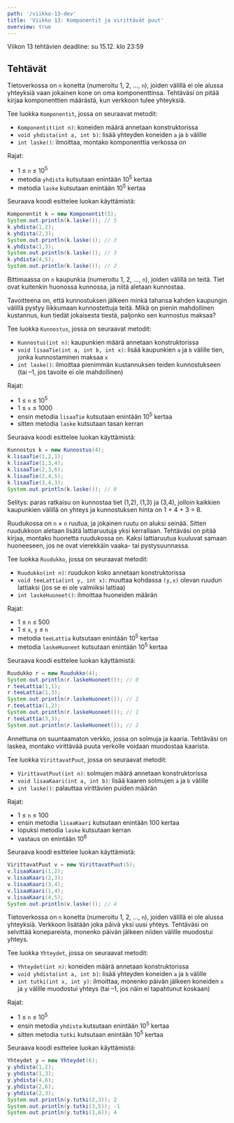 ```yaml
---
path: '/viikko-13-dev'
title: 'Viikko 13: Komponentit ja virittävät puut'
overview: true
---
```


Viikon 13 tehtävien deadline: su 15.12. klo 23:59

## Tehtävät

<programming-exercise name='1. Komponentit' tmcname='viikko13-Viikko13Tehtava1'>

Tietoverkossa on `n` konetta (numeroitu 1, 2, ..., `n`),
joiden välillä ei ole alussa yhteyksiä
vaan jokainen kone on oma komponenttinsa.
Tehtäväsi on pitää kirjaa komponenttien määrästä,
kun verkkoon tulee yhteyksiä.

Tee luokka `Komponentit`, jossa on seuraavat metodit:

* `Komponentit(int n)`: koneiden määrä annetaan konstruktorissa
* `void yhdista(int a, int b)`:
  lisää yhteyden koneiden `a` ja `b` välille
* `int laske()`:
  ilmoittaa, montako komponenttia verkossa on

Rajat:

- 1 &le; `n` &le; 10<sup>5</sup>
- metodia `yhdista` kutsutaan enintään 10<sup>5</sup> kertaa
- metodia `laske` kutsutaan enintään 10<sup>5</sup> kertaa

Seuraava koodi esittelee luokan käyttämistä:

```java
Komponentit k = new Komponentit(5);
System.out.println(k.laske()); // 5
k.yhdista(1,2);
k.yhdista(2,3);
System.out.println(k.laske()); // 3
k.yhdista(1,3);
System.out.println(k.laske()); // 3
k.yhdista(4,5);
System.out.println(k.laske()); // 2
```

</programming-exercise>

<programming-exercise name='2. Kunnostus' tmcname='viikko13-Viikko13Tehtava2'>

Bittimaassa on `n` kaupunkia (numeroitu 1, 2, ..., `n`),
joiden välillä on teitä.
Tiet ovat kuitenkin huonossa kunnossa,
ja niitä aletaan kunnostaa.

Tavoitteena on, että kunnostuksen jälkeen minkä tahansa
kahden kaupungin välillä pystyy liikkumaan kunnostettuja teitä.
Mikä on pienin mahdollinen kustannus,
kun tiedät jokaisesta tiestä, paljonko sen kunnostus maksaa?


Tee luokka `Kunnostus`, jossa on seuraavat metodit:

* `Kunnostus(int n)`: kaupunkien määrä annetaan konstruktorissa
* `void lisaaTie(int a, int b, int x)`:
  lisää kaupunkien `a` ja `b` välille tien,
  jonka kunnostaminen maksaa `x`
* `int laske()`:
  ilmoittaa pienimmän kustannuksen teiden kunnostukseen
  (tai –1, jos tavoite ei ole mahdollinen)

Rajat:

- 1 &le; `n` &le; 10<sup>5</sup>
- 1 &le; `x` &le; 1000
- ensin metodia `lisaaTie` kutsutaan enintään 10<sup>5</sup> kertaa
- sitten metodia `laske` kutsutaan tasan kerran

Seuraava koodi esittelee luokan käyttämistä:

```java
Kunnostus k = new Kunnostus(4);
k.lisaaTie(1,2,1);
k.lisaaTie(1,3,4);
k.lisaaTie(2,3,6);
k.lisaaTie(2,4,5);
k.lisaaTie(3,4,3);
System.out.println(k.laske()); // 8
```

Selitys: paras ratkaisu on kunnostaa tiet
(1,2), (1,3) ja (3,4),
jolloin kaikkien kaupunkien välillä on yhteys ja
kunnostuksen hinta on 1 + 4 + 3 = 8.

</programming-exercise>

<quiz id="a2d1e216-81a8-4832-b59f-d73b6ff05a26"></quiz>

<programming-exercise name='4. Ruudukko' tmcname='viikko13-Viikko13Tehtava4'>

Ruudukossa on `n` &times; `n` ruutua,
ja jokainen ruutu on aluksi seinää.
Sitten ruudukkoon aletaan lisätä lattiaruutuja
yksi kerrallaan.
Tehtäväsi on pitää kirjaa,
montako huonetta ruudukossa on.
Kaksi lattiaruutua kuuluvat samaan huoneeseen,
jos ne ovat vierekkäin vaaka- tai pystysuunnassa.

Tee luokka `Ruudukko`, jossa on seuraavat metodit:

* `Ruudukko(int n)`: ruudukon koko annetaan konstruktorissa
* `void teeLattia(int y, int x)`:
  muuttaa kohdassa `(y,x)` olevan ruudun lattiaksi
  (jos se ei ole valmiiksi lattiaa)
* `int laskeHuoneet()`:
  ilmoittaa huoneiden määrän

Rajat:

- 1 &le; `n` &le; 500
- 1 &le; `x`, `y` &le; `n`
- metodia `teeLattia` kutsutaan enintään 10<sup>5</sup> kertaa
- metodia `laskeHuoneet` kutsutaan enintään 10<sup>5</sup> kertaa

Seuraava koodi esittelee luokan käyttämistä:

```java
Ruudukko r = new Ruudukko(4);
System.out.println(r.laskeHuoneet()); // 0
r.teeLattia(1,1);
r.teeLattia(1,3);
System.out.println(r.laskeHuoneet()); // 2
r.teeLattia(1,2);
System.out.println(r.laskeHuoneet()); // 1
r.teeLattia(3,3);
System.out.println(r.laskeHuoneet()); // 2
```

</programming-exercise>


<programming-exercise name='5. Virittävät puut' tmcname='viikko13-Viikko13Tehtava5'>

Annettuna on suuntaamaton verkko,
jossa on solmuja ja kaaria.
Tehtäväsi on laskea,
montako virittävää puuta verkolle voidaan muodostaa kaarista.

Tee luokka `VirittavatPuut`, jossa on seuraavat metodit:

* `VirittavatPuut(int n)`: solmujen määrä annetaan konstruktorissa
* `void lisaaKaari(int a, int b)`:
  lisää kaaren solmujen `a` ja `b` välille
* `int laske()`:
  palauttaa virittävien puiden määrän

Rajat:

- 1 &le; `n` &le; 100
- ensin metodia `lisaaKaari` kutsutaan enintään 100 kertaa
- lopuksi metodia `laske` kutsutaan kerran
- vastaus on enintään 10<sup>6</sup>

Seuraava koodi esittelee luokan käyttämistä:

```java
VirittavatPuut v = new VirittavatPuut(5);
v.lisaaKaari(1,2);
v.lisaaKaari(2,3);
v.lisaaKaari(3,4);
v.lisaaKaari(1,4);
v.lisaaKaari(4,5);
System.out.println(v.laske()); // 4
```

</programming-exercise>


<programming-exercise name='6. Yhteydet' tmcname='viikko13-Viikko13Tehtava6'>

Tietoverkossa on `n` konetta (numeroitu 1, 2, ..., `n`),
joiden välillä ei ole alussa yhteyksiä.
Verkkoon lisätään joka päivä yksi uusi yhteys.
Tehtäväsi on selvittää konepareista,
monenko päivän jälkeen niiden välille muodostui yhteys.

Tee luokka `Yhteydet`, jossa on seuraavat metodit:

* `Yhteydet(int n)`: koneiden määrä annetaan konstruktorissa
* `void yhdista(int a, int b)`:
  lisää yhteyden koneiden `a` ja `b` välille
* `int tutki(int x, int y)`:
  ilmoittaa, monenko päivän jälkeen koneiden `x` ja `y`
  välille muodostui yhteys (tai –1, jos näin ei tapahtunut koskaan)

Rajat:

- 1 &le; `n` &le; 10<sup>5</sup>
- ensin metodia `yhdista` kutsutaan enintään 10<sup>5</sup> kertaa
- sitten metodia `tutki` kutsutaan enintään 10<sup>5</sup> kertaa

Seuraava koodi esittelee luokan käyttämistä:

```java
Yhteydet y = new Yhteydet(6);
y.yhdista(1,2);
y.yhdista(1,3);
y.yhdista(4,6);
y.yhdista(2,6);
y.yhdista(2,3);
System.out.println(y.tutki(2,3)); 2
System.out.println(y.tutki(3,5)); -1
System.out.println(y.tutki(1,6)); 4
```

</programming-exercise>
